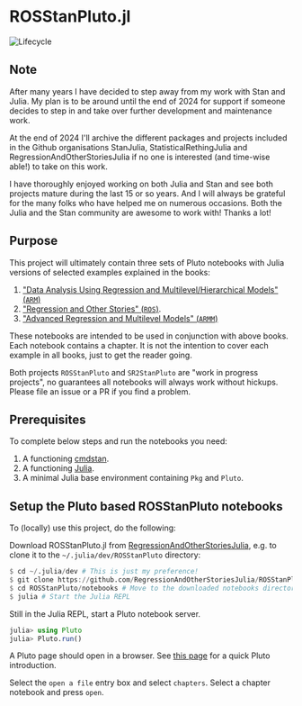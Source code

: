 # ROSStanPluto.jl

![Lifecycle](https://img.shields.io/badge/lifecycle-experimental-orange.svg)<!--
![Lifecycle](https://img.shields.io/badge/lifecycle-maturing-blue.svg)
![Lifecycle](https://img.shields.io/badge/lifecycle-stable-green.svg)
![Lifecycle](https://img.shields.io/badge/lifecycle-retired-orange.svg)
![Lifecycle](https://img.shields.io/badge/lifecycle-archived-red.svg)
![Lifecycle](https://img.shields.io/badge/lifecycle-dormant-blue.svg) -->

## Note

After many years I have decided to step away from my work with Stan and Julia. My plan is to be around until the end of 2024 for support if someone decides to step in and take over further development and maintenance work.

At the end of 2024 I'll archive the different packages and projects included in the Github organisations StanJulia, StatisticalRethingJulia and RegressionAndOtherStoriesJulia if no one is interested (and time-wise able!) to take on this work.

I have thoroughly enjoyed working on both Julia and Stan and see both projects mature during the last 15 or so years. And I will always be grateful for the many folks who have helped me on numerous occasions. Both the Julia and the Stan community are awesome to work with! Thanks a lot!

## Purpose

This project will ultimately contain three sets of Pluto notebooks with Julia versions of selected examples explained in the books:

1. ["Data Analysis Using Regression and Multilevel/Hierarchical Models" (`ARM`)](http://www.stat.columbia.edu/~gelman/arm/)
2. ["Regression and Other Stories" (`ROS`)](https://www.cambridge.org/highereducation/books/regression-and-other-stories/DD20DD6C9057118581076E54E40C372C#overview).
3. ["Advanced Regression and Multilevel Models" (`ARMM`)](http://www.stat.columbia.edu/~gelman/armm/)

These notebooks are intended to be used in conjunction with above books. Each notebook contains a chapter. It is not the intention to cover each example in all books, just to get the reader going.

Both projects `ROSStanPluto` and `SR2StanPluto` are "work in progress projects", no guarantees all notebooks will always work without hickups. Please file an issue or a PR if you find a problem.

## Prerequisites

To complete below steps and run the notebooks you need:

1. A functioning [cmdstan](https://mc-stan.org/users/interfaces/cmdstan.html).
2. A functioning [Julia](https://julialang.org/downloads/).
3. A minimal Julia base environment containing `Pkg` and `Pluto`.

## Setup the Pluto based ROSStanPluto notebooks

To (locally) use this project, do the following:

Download ROSStanPluto.jl from [RegressionAndOtherStoriesJulia](https://github.com/RegressionAndOtherStoriesJulia/), e.g. to clone it to the `~/.julia/dev/ROSStanPluto` directory:

```Julia
$ cd ~/.julia/dev # This is just my preference!
$ git clone https://github.com/RegressionAndOtherStoriesJulia/ROSStanPluto.jl ROSStanPluto
$ cd ROSStanPluto/notebooks # Move to the downloaded notebooks directory
$ julia # Start the Julia REPL
```

Still in the Julia REPL, start a Pluto notebook server.
```Julia
julia> using Pluto
julia> Pluto.run()
```

A Pluto page should open in a browser. See [this page](https://www.juliafordatascience.com/first-steps-5-pluto/) for a quick Pluto introduction.

Select the `open a file` entry box and select `chapters`. Select a chapter notebook and press `open`.
